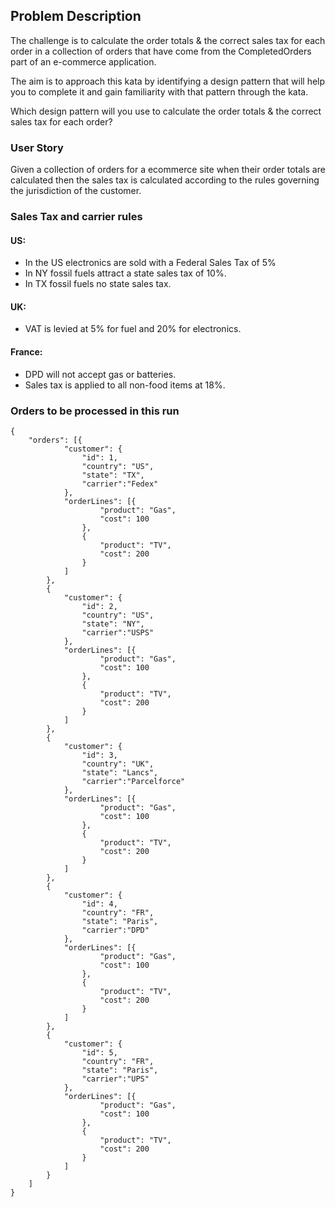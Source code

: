 ## Problem Description

The challenge is to calculate the order totals & the correct sales tax for each order in a collection of orders that have come from the CompletedOrders part of an e-commerce application.

The aim is to approach this kata by identifying a design pattern that will help you to complete it and gain familiarity with that pattern through the kata.

Which design pattern will you use to calculate the order totals & the correct sales tax for each order?


### User Story

Given a collection of orders for a ecommerce site when their order totals are calculated then the sales tax is calculated according to the rules governing the jurisdiction of the customer.

### Sales Tax and carrier rules

#### US: 
- In the US electronics are sold with a Federal Sales Tax of 5%
- In NY fossil fuels attract a state sales tax of 10%.
- In TX fossil fuels no state sales tax.

#### UK:
- VAT is levied at 5% for fuel and 20% for electronics.

#### France:
- DPD will not accept gas or batteries. 
- Sales tax is applied to all non-food items at 18%.

### Orders to be processed in this run

```
{
	"orders": [{
			"customer": {
				"id": 1,
				"country": "US",
				"state": "TX",
				"carrier":"Fedex"
			},
			"orderLines": [{
					"product": "Gas",
					"cost": 100
				},
				{
					"product": "TV",
					"cost": 200
				}
			]
		},
		{
			"customer": {
				"id": 2,
				"country": "US",
				"state": "NY",
				"carrier":"USPS"
			},
			"orderLines": [{
					"product": "Gas",
					"cost": 100
				},
				{
					"product": "TV",
					"cost": 200
				}
			]
		},
		{
			"customer": {
				"id": 3,
				"country": "UK",
				"state": "Lancs",
				"carrier":"Parcelforce"
			},
			"orderLines": [{
					"product": "Gas",
					"cost": 100
				},
				{
					"product": "TV",
					"cost": 200
				}
			]
		},
		{
			"customer": {
				"id": 4,
				"country": "FR",
				"state": "Paris",
				"carrier":"DPD"
			},
			"orderLines": [{
					"product": "Gas",
					"cost": 100
				},
				{
					"product": "TV",
					"cost": 200
				}
			]
		},
		{
			"customer": {
				"id": 5,
				"country": "FR",
				"state": "Paris",
				"carrier":"UPS"
			},
			"orderLines": [{
					"product": "Gas",
					"cost": 100
				},
				{
					"product": "TV",
					"cost": 200
				}
			]
		}
	]
}
```